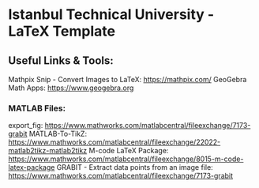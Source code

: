 # Istanbul Technical University - LaTeX Template

## Useful Links & Tools:

Mathpix Snip - Convert Images to LaTeX: <https://mathpix.com/>
GeoGebra Math Apps: <https://www.geogebra.org>

### MATLAB Files:

export_fig: <https://www.mathworks.com/matlabcentral/fileexchange/7173-grabit>
MATLAB-To-TikZ: <https://www.mathworks.com/matlabcentral/fileexchange/22022-matlab2tikz-matlab2tikz>
M-code LaTeX Package: <https://www.mathworks.com/matlabcentral/fileexchange/8015-m-code-latex-package>
GRABIT - Extract data points from an image file: <https://www.mathworks.com/matlabcentral/fileexchange/7173-grabit>
